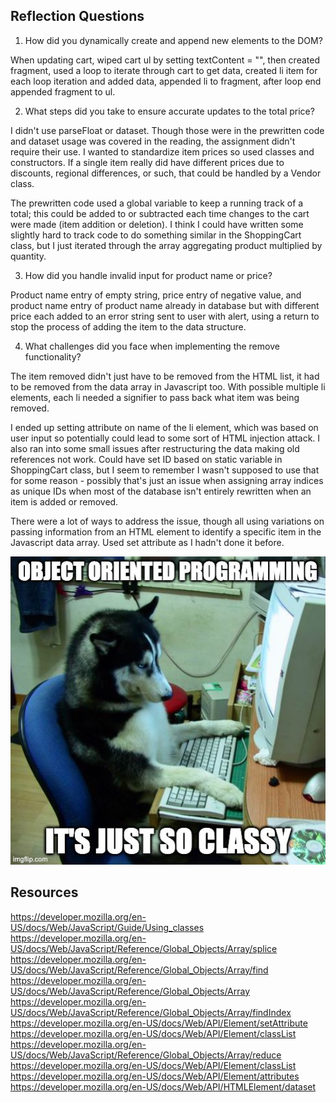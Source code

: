 ## Reflection Questions

1.  How did you dynamically create and append new elements to the DOM?

When updating cart, wiped cart ul by setting textContent = "", then created fragment, used a loop to iterate through cart to get data, created li item for each loop iteration and added data, appended li to fragment, after loop end appended fragment to ul.

2.  What steps did you take to ensure accurate updates to the total price?

I didn't use parseFloat or dataset.  Though those were in the prewritten code and dataset usage was covered in the reading, the assignment didn't require their use.  I wanted to standardize item prices so used classes and constructors.  If a single item really did have different prices due to discounts, regional differences, or such, that could be handled by a Vendor class.

The prewritten code used a global variable to keep a running track of a total; this could be added to or subtracted each time changes to the cart were made (item addition or deletion). I think I could have written some slightly hard to track code to do something similar in the ShoppingCart class, but I just iterated through the array aggregating product multiplied by quantity.

3.  How did you handle invalid input for product name or price?

Product name entry of empty string, price entry of negative value, and product name entry of product name already in database but with different price each added to an error string sent to user with alert, using a return to stop the process of adding the item to the data structure.

4.  What challenges did you face when implementing the remove functionality?

The item removed didn't just have to be removed from the HTML list, it had to be removed from the data array in Javascript too.  With possible multiple li elements, each li needed a signifier to pass back what item was being removed.

I ended up setting attribute on name of the li element, which was based on user input so potentially could lead to some sort of HTML injection attack.  I also ran into some small issues after restructuring the data making old references not work. Could have set ID based on static variable in ShoppingCart class, but I seem to remember I wasn't supposed to use that for some reason - possibly that's just an issue when assigning array indices as unique IDs when most of the database isn't entirely rewritten when an item is added or removed.

There were a lot of ways to address the issue, though all using variations on passing information from an HTML element to identify a specific item in the Javascript data array.  Used set attribute as I hadn't done it before.

![Me Using Object-Oriented Programming](./9yhcpc.jpg)

## Resources

https://developer.mozilla.org/en-US/docs/Web/JavaScript/Guide/Using_classes
https://developer.mozilla.org/en-US/docs/Web/JavaScript/Reference/Global_Objects/Array/splice
https://developer.mozilla.org/en-US/docs/Web/JavaScript/Reference/Global_Objects/Array/find
https://developer.mozilla.org/en-US/docs/Web/JavaScript/Reference/Global_Objects/Array
https://developer.mozilla.org/en-US/docs/Web/JavaScript/Reference/Global_Objects/Array/findIndex
https://developer.mozilla.org/en-US/docs/Web/API/Element/setAttribute
https://developer.mozilla.org/en-US/docs/Web/API/Element/classList
https://developer.mozilla.org/en-US/docs/Web/JavaScript/Reference/Global_Objects/Array/reduce
https://developer.mozilla.org/en-US/docs/Web/API/Element/classList
https://developer.mozilla.org/en-US/docs/Web/API/Element/attributes
https://developer.mozilla.org/en-US/docs/Web/API/HTMLElement/dataset

